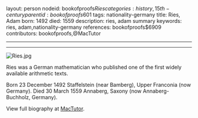 layout: person
nodeid: bookofproofs$Ries
categories: history,15th-century
parentid: bookofproofs$601
tags: nationality-germany
title: Ries, Adam
born: 1492
died: 1559
description: ries, adam summary
keywords: ries, adam,nationality-germany
references: bookofproofs$6909
contributors: bookofproofs,@MacTutor

---


---

![Ries.jpg](https://github.com/bookofproofs/bookofproofs.github.io/blob/main/_sources/images/portraits/Ries.jpg?raw=true)

Ries was a German mathematician who published one of the first widely available arithmetic texts.

Born 23 December 1492 Staffelstein (near Bamberg), Upper Franconia (now Germany). Died 30 March 1559 Annaberg, Saxony (now Annaberg-Buchholz, Germany).


View full biography at [MacTutor](https://mathshistory.st-andrews.ac.uk/Biographies/Ries/).